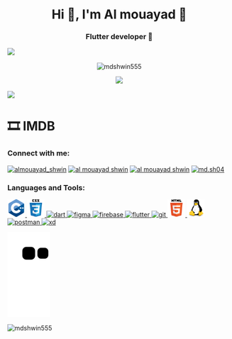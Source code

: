 <h1 align="center">Hi 🤠, I'm Al mouayad 👑</h1>
<h3 align="center">Flutter developer 💎</h3>
<p><img align="center" href="" target="blank"><img src="https://camo.githubusercontent.com/895b113ace9ca35f3aabd36b882d5896ce17bc1b349e81fe6dd41a13789d60e4/68747470733a2f2f726561646d652d747970696e672d7376672e6865726f6b756170702e636f6d3f6c696e65733d57656c636f6d652c2b4c657427732b666f6c6c6f772b656163682b6f746865722bf09f9296"  /></p>
<p align="center"> <img src="https://komarev.com/ghpvc/?username=mdshwin555&label=Profile%20views&color=0e75b6&style=flat" alt="mdshwin555" /> </p>


<p align="center"> <a href="https://twitter.com/almouayad_shwin" target="blank"><img src="https://camo.githubusercontent.com/87c3dac005ed3185be2ccb8873ecdcad24304264c17c136e1b0e467e7644341f/68747470733a2f2f696d672e736869656c64732e696f2f6769746875622f666f6c6c6f776572732f612d68656d6564613f6c6162656c3d466f6c6c6f7765727326636f6c6f723d383030303030267374796c653d666c6174" /></a> </p>

<p><img align="center" href="" target="blank"><img src="https://user-images.githubusercontent.com/63050133/156676671-d5b2e362-97d4-4404-9447-dd71ddfea82f.gif"  /></p>

<h1 align="left" href="https://github.com/mdshwin555/my_imdb">🎞 IMDB</h1>

<h3 align="left">Connect with me:</h3>
<p align="left">
<a href="https://twitter.com/almouayad_shwin" target="blank"><img align="center" src="https://raw.githubusercontent.com/rahuldkjain/github-profile-readme-generator/master/src/images/icons/Social/twitter.svg" alt="almouayad_shwin" height="30" width="40" /></a>
<a href="https://linkedin.com/in/al mouayad shwin" target="blank"><img align="center" src="https://raw.githubusercontent.com/rahuldkjain/github-profile-readme-generator/master/src/images/icons/Social/linked-in-alt.svg" alt="al mouayad shwin" height="30" width="40" /></a>
<a href="https://fb.com/al mouayad shwin" target="blank"><img align="center" src="https://raw.githubusercontent.com/rahuldkjain/github-profile-readme-generator/master/src/images/icons/Social/facebook.svg" alt="al mouayad shwin" height="30" width="40" /></a>
<a href="https://instagram.com/md.sh04" target="blank"><img align="center" src="https://raw.githubusercontent.com/rahuldkjain/github-profile-readme-generator/master/src/images/icons/Social/instagram.svg" alt="md.sh04" height="30" width="40" /></a>
</p>

<h3 align="left">Languages and Tools:</h3>
<p align="left"> <a href="https://www.w3schools.com/cpp/" target="_blank" rel="noreferrer"> <img src="https://raw.githubusercontent.com/devicons/devicon/master/icons/cplusplus/cplusplus-original.svg" alt="cplusplus" width="40" height="40"/> </a> <a href="https://www.w3schools.com/css/" target="_blank" rel="noreferrer"> <img src="https://raw.githubusercontent.com/devicons/devicon/master/icons/css3/css3-original-wordmark.svg" alt="css3" width="40" height="40"/> </a> <a href="https://dart.dev" target="_blank" rel="noreferrer"> <img src="https://www.vectorlogo.zone/logos/dartlang/dartlang-icon.svg" alt="dart" width="40" height="40"/> </a> <a href="https://www.figma.com/" target="_blank" rel="noreferrer"> <img src="https://www.vectorlogo.zone/logos/figma/figma-icon.svg" alt="figma" width="40" height="40"/> </a> <a href="https://firebase.google.com/" target="_blank" rel="noreferrer"> <img src="https://www.vectorlogo.zone/logos/firebase/firebase-icon.svg" alt="firebase" width="40" height="40"/> </a> <a href="https://flutter.dev" target="_blank" rel="noreferrer"> <img src="https://www.vectorlogo.zone/logos/flutterio/flutterio-icon.svg" alt="flutter" width="40" height="40"/> </a> <a href="https://git-scm.com/" target="_blank" rel="noreferrer"> <img src="https://www.vectorlogo.zone/logos/git-scm/git-scm-icon.svg" alt="git" width="40" height="40"/> </a> <a href="https://www.w3.org/html/" target="_blank" rel="noreferrer"> <img src="https://raw.githubusercontent.com/devicons/devicon/master/icons/html5/html5-original-wordmark.svg" alt="html5" width="40" height="40"/> </a> <a href="https://www.linux.org/" target="_blank" rel="noreferrer"> <img src="https://raw.githubusercontent.com/devicons/devicon/master/icons/linux/linux-original.svg" alt="linux" width="40" height="40"/> </a> <a href="https://postman.com" target="_blank" rel="noreferrer"> <img src="https://www.vectorlogo.zone/logos/getpostman/getpostman-icon.svg" alt="postman" width="40" height="40"/> </a> <a href="https://www.adobe.com/products/xd.html" target="_blank" rel="noreferrer"> <img src="https://cdn.worldvectorlogo.com/logos/adobe-xd.svg" alt="xd" width="40" height="40"/> </a> </p>
<p><img align="center" src="https://github.com/Amira-Zahran/Amira-zahran/blob/output/github-contribution-grid-snake.svg"  /></p>

<p><img align="center" src="https://github-readme-streak-stats.herokuapp.com/?user=mdshwin555&" alt="mdshwin555" /></p>
